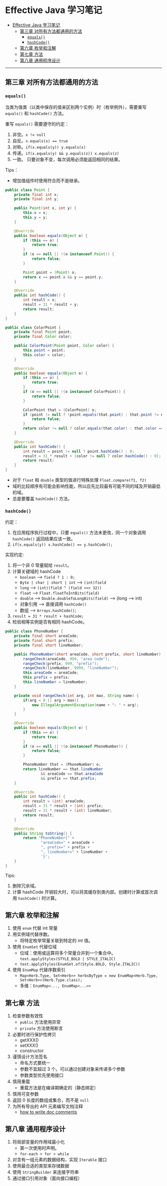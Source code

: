 # Effective Java 学习笔记

<!-- TOC -->

- [Effective Java 学习笔记](#effective-java-学习笔记)
    - [第三章 对所有方法都通用的方法](#第三章-对所有方法都通用的方法)
        - [`equals()`](#equals)
        - [`hashCode()`](#hashcode)
    - [第六章 枚举和注解](#第六章-枚举和注解)
    - [第七章 方法](#第七章-方法)
    - [第八章 通用程序设计](#第八章-通用程序设计)

<!-- /TOC -->
---

## 第三章 对所有方法都通用的方法

### `equals()`

当类为值类（以类中保存的值来区别两个实例）时（枚举例外），需要重写 `equals()` 和 `hashCode()` 方法。

重写 `equals()` 需要遵守的约定：

1. 非空。`x != null`
1. 自反。`x.equals(x) == true`
1. 对称。`if(x.equals(y)) y.equals(x)`
1. 传递。`if(x.equals(y) && y.equals(z)) x.equals(z)`
1. 一致。 只要对象不变，每次调用必须能返回相同的结果。

Tips：
- 增加值组件时使用符合而不是继承。
```java
public class Point {
    private final int x;
    private final int y;

    public Point(int x, int y) {
        this.x = x;
        this.y = y;
    }

    @Override
    public boolean equals(Object o) {
        if (this == o) {
            return true;
        }
        if (o == null || !(o instanceof Point)) {
            return false;
        }

        Point point = (Point) o;
        return x == point.x && y == point.y;
    }

    @Override
    public int hashCode() {
        int result = x;
        result = 31 * result + y;
        return result;
    }
}

public class ColorPoint {
    private final Point point;
    private final Color color;

    public ColorPoint(Point point, Color color) {
        this.point = point;
        this.color = color;
    }

    @Override
    public boolean equals(Object o) {
        if (this == o) {
            return true;
        }
        if (o == null || !(o instanceof ColorPoint)) {
            return false;
        }

        ColorPoint that = (ColorPoint) o;
        if (point != null ? !point.equals(that.point) : that.point != null) {
            return false;
        }
        return color != null ? color.equals(that.color) : that.color == null;
    }

    @Override
    public int hashCode() {
        int result = point != null ? point.hashCode() : 0;
        result = 31 * result + (color != null ? color.hashCode() : 0);
        return result;
    }
}
```
- 对于 `float` 和 `double` 类型的值进行特殊处理 `Float.compare(f1, f2)`
- 域的比较顺序有可能会影响性能，所以应先比较最有可能不同的域及开销最低的域。
- 总是要覆盖 `hashCode()` 方法。

### `hashCode()`

约定：

1. 在应用程序执行过程中，只要 `equals()` 方法未更改，同一个对象调用 `hashCode()` 返回结果应该一致。
1. `if(x.equals(y)) x.hashCode() == y.hashCode();`

实现约定:

1. 将一个非 0 常量赋给 `result`。
1. 计算关键域的 hashCode
    - `boolean` --> `field ? 1 : 0;`
    - `Byte | char | short | int` --> `(int)field`
    - `long` --> `(int)(field ^ (field >>> 32))`
    - `float` --> `Float.floatToIntBits(field)`
    - `double` --> `Double.doubleToLongBits(field)` --> (long --> int)
    - 对象引用 --> 直接调用 `hashCode()`
    - 数组 --> `Arrays.hashCode()`;
1. `result = 31 * result + hashCode;`
1. 检验相等实例是否有相同 hashCode。

```java
public class PhoneNumber {
    private final short areaCode;
    private final short prefix;
    private final short lineNumber;

    public PhoneNumber(short areaCode, short prefix, short lineNumber) {
        rangeCheck(areaCode, 999, "area code");
        rangeCheck(prefix, 999, "prefix");
        rangeCheck(lineNumber, 9999, "lineNumber");
        this.areaCode = areaCode;
        this.prefix = prefix;
        this.lineNumber = lineNumber;
    }

    private void rangeCheck(int arg, int max, String name) {
        if(arg < 0 || arg > max){
            new IllegalArgumentException(name + ": " + arg);
        }
    }

    @Override
    public boolean equals(Object o) {
        if (this == o) {
            return true;
        }
        if (o == null || !(o instanceof PhoneNumber)) {
            return false;
        }

        PhoneNumber that = (PhoneNumber) o;
        return lineNumber == that.lineNumber
                && areaCode == that.areaCode
                && prefix == that.prefix;
    }

    @Override
    public int hashCode() {
        int result = (int) areaCode;
        result = 31 * result + (int) prefix;
        result = 31 * result + (int) lineNumber;
        return result;
    }

    @Override
    public String toString() {
        return "PhoneNumber{" +
                "areaCode=" + areaCode +
                ", prefix=" + prefix +
                ", lineNumber=" + lineNumber +
                '}';
    }
}
```

Tips:

1. 删除冗余域。
1. 计算 hashCode 开销较大时，可以将其缓存到类内部。创建时计算或首次调用 `hashCode()` 时计算。

## 第六章 枚举和注解

1. 使用 `enum` 代替 int 常量
1. 用实例域代替序数。
    - 将特定枚举常量关联到特定的 int 值。
1. 使用 `EnumSet` 代替位域
    - 位域：使用或运算将多个常量合并到一个集合中。`text.applyStyles(STYLE_BOLD | STYLE_ITALIC)`
    - `text.applyStyles(EnumSet.of(Style.BOLD, Style.ITALIC))`
1. 使用 `EnumMap` 代替序数索引
    - `Map<Herb.Type, Set<Herb>> herbsByType = new EnumMap<Herb.Type, Set<Herb>>(Herb.Type.class);`
    - 多维：`EnumMap<..., EnumMap<...>>`

## 第七章 方法

1. 检查参数有效性
    - `public` 方法使用异常
    - `private` 方法使用断言
1. 必要时进行保护性拷贝
    - getXXX()
    - setXXX()
    - constructor
1. 谨慎设计方法签名
    - 命名方式要统一
    - 参数不宜超过 3 个。可以通过创建对象来传递多个参数
    - 参数类型优先使用接口
1. 慎用重载
    - 重载方法是在编译期确定的（静态绑定）
1. 慎用可变参数
1. 返回 0 长度的数组或集合，而不是 `null`
1. 为所有导出的 API 元素编写文档注释
    - [how to write doc comments](http://www.oracle.com/technetwork/articles/java/index-137868.html)


## 第八章 通用程序设计

1. 将局部变量的作用域最小化
    - 第一次使用时声明。
    - `for-each > for > while`
1. 对含有一组元素的数据结构，实现 `Iterable` 接口
1. 使用最合适的类型来存储数据
1. 使用 `StringBuilder` 来连接字符串
1. 通过接口引用对象（面向接口编程）

